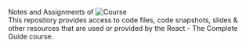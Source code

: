 Notes and Assignments of ![Course]('https://www.udemy.com/course/react-the-complete-guide-incl-redux/') <br>
This repository provides access to code files, code snapshots, slides & other resources that are used or provided by the React - The Complete Guide course.